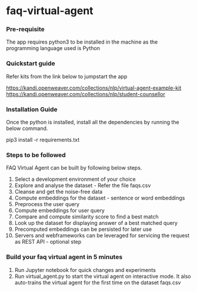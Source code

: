 # faq-virtual-agent

### Pre-requisite

The app requires python3 to be installed in the machine as the programming language used is Python

### Quickstart guide

Refer kits from the link below to jumpstart the app

  https://kandi.openweaver.com/collections/nlp/virtual-agent-example-kit
  https://kandi.openweaver.com/collections/nlp/student-counsellor

### Installation Guide

Once the python is installed, install all the dependencies by running the below command.

pip3 install -r requirements.txt

### Steps to be followed

FAQ Virtual Agent can be built by following below steps.

  1. Select a development environment of your choice
  2. Explore and analyse the dataset - Refer the file faqs.csv
  3. Cleanse and get the noise-free data
  4. Compute embeddings for the dataset - sentence or word embeddings
  5. Preprocess the user query
  6. Compute embeddings for user query
  7. Compare and compute similarity score to find a best match
  8. Look up the dataset for displaying answer of a best matched query
  9. Precomputed embeddings can be persisted for later use
  10. Servers and webframeworks can be leveraged for servicing the request as REST API - optional step


### Build your faq virtual agent in 5 minutes

1. Run Jupyter notebook for quick changes and experiments
2. Run virtual_agent.py to start the virtual agent on interactive mode. It also auto-trains the virtual agent for the first time on the dataset faqs.csv
